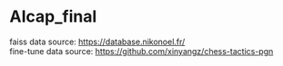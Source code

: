# AIcap_final  
faiss data source: https://database.nikonoel.fr/  
fine-tune data source: https://github.com/xinyangz/chess-tactics-pgn  

